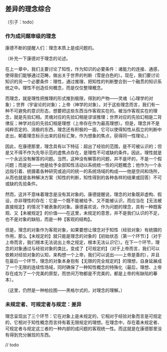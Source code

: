 ## 差异的理念综合

（引子：todo）

### 作为成问题审级的理念

康德不断的提醒人们：理念本质上是成问题的。

（补充一下康德对于理念的论述。

在上一章中，我们主要讨论了知性，作为知识的必要条件：诸能力的连接、通感，使得我们能够通过范畴，做出关于世界的判断（雪是白色的）。现在，我们要讨论知识的另一个必要条件：理性，通过推理，把知性的判断整合到一个融贯的知识系统之中。理性不创造任何概念，而是仅仅整理概念。

而理念，就是理性把推理的形式推到极限，得到的产物——灵魂（心理学的对象）；世界（宇宙论的对象）；上帝（神学的对象）。对于这些理念而言，我们有一种不可避免的意识形态，想要把这些东西当作客观实在的。被当作客观实在的理念，就是先验幻相。灵魂对应的先验幻相是谬误推理；世界对应的先验幻相是二背律反；神学对应的先验幻相是理想（上帝存在作为最高理想）。但是，理念并不是纯粹否定的、消极的东西，理念还有积极的一面，它可以使得知性从孤立的判断中走出，朝着理念标示出来的目标汇聚，作为想象的焦点，获得同一性理论。）

因此，在康德那里，理念具有以下特征：超出了经验的范围，是不可被认识的；但是又不得不作为先导示范的虚焦点存在，是理性不可或缺的条件。因此，理性就是一个永远没有解答的问题。当然，这种没有解答的问题，并不是坏的，不是一个假问题；而是说——他是给予全部知性活动以系统统一性的问题概念；他作为一个永远指引着、统摄着各种研究或追问的统一的系统场域的构成——他是空间和场所，从而也就是各种解决方案（知性的判断，知性得到的各种各样的结果或回答）不可或缺的先验条件。

然而，这并不意味着理念是没有其对象的。康德提醒说，理念的对象既非虚构、假设，亦非理性的存在：它是一个既不能被给予、又不能被认识，而应当在【无法被直接规定】的情况下被表象的对象。康德喜欢说，作为问题的理念，具有一种既客观、又【未被规定】的价值——在这里，未规定的意思，并不是我们认识的不足，也不是对象的缺陷，而是一种【客观的结构】。

但是，理念的对象作为客观对象，如果要想让理念对于知性（经验对象）有统摄的作用，那么【未规定的】就只能是理念的对象的【初始状态（第一个环节）】（对于上帝而言，我们根本无法说出上帝之规定，根本无法认识它）。在下一个环节，理念的对象通过与经验对象的类比，变成了【可规定的】（对于上帝而言，我们可以依赖对经验对象的认知，来构想一个上帝，我们可以说出——上帝是善的），并且在最后一个环节，理念的对象本身抱有【无限的完全规定的】的理想，自身延展成了一个无限的连续性场域，同时确保了一种知性概念的特殊化（最后，理想、上帝存在成为了一个完美的原型，而世间万物都是不完美的，都是上帝的有缺陷的摹本）。

（这里，仍然是一种柏拉图——黑格尔式的，对理念的理解。）

### 未规定者、可规定者与规定：差异

理念呈现出了三个环节：它在对象上是未规定的，它相对于经验对象而言是可规定的，它相对于知性概念而言持有着无限规定的理想。在理念中，存在着未规定者、可规定者与规定这三者的一种内部的成问题的客观统一性。而这就是在康德那里没有得到充分展现的东西。

// todo





